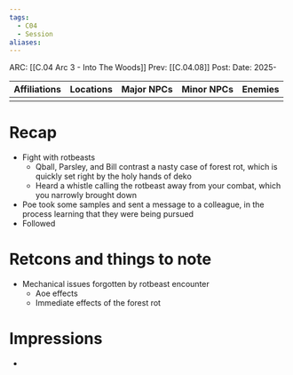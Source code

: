 ```yaml
---
tags:
  - C04
  - Session
aliases:
---
```

ARC: [[C.04 Arc 3 - Into The Woods]]
Prev: [[C.04.08]]
Post: 
Date: 2025-

| Affiliations | Locations | Major NPCs | Minor NPCs |  Enemies   | 
| ----------------- | ------------ | --------- | ---------- | ---------- |
|                   |              |           |            |             |

# Recap
- Fight with rotbeasts
	- Qball, Parsley, and Bill contrast a nasty case of forest rot, which is quickly set right by the holy hands of deko 
	- Heard a whistle calling the rotbeast away from your combat, which you narrowly brought down
- Poe took some samples and sent a message to a colleague, in the process learning that they were being pursued 
- Followed 
# Retcons and things to note
- Mechanical issues forgotten by rotbeast encounter
	- Aoe effects
	- Immediate effects of the forest rot 
# Impressions
   - 
